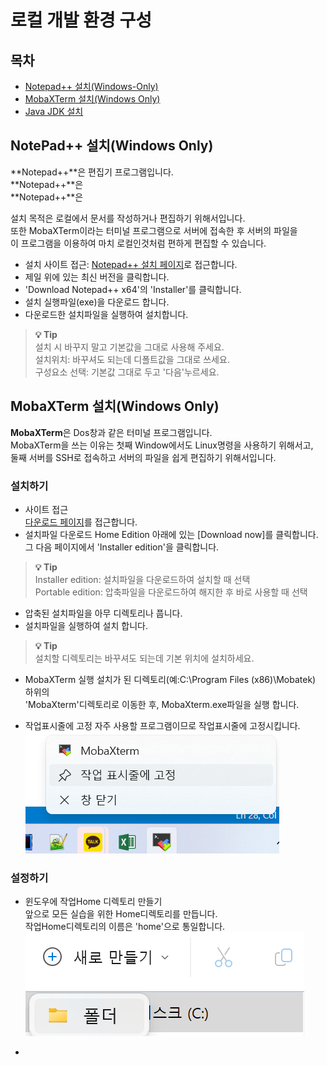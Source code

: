 # 로컬 개발 환경 구성

## 목차
- [Notepad++ 설치(Windows-Only)](#notepad-설치windows-only)
- [MobaXTerm 설치(Windows Only)](#mobaxterm-설치windows-only)
- [Java JDK 설치]()

## NotePad++ 설치(Windows Only) 
**Notepad\+\+**은 편집기 프로그램입니다.  
**Notepad\+\+**은    
**Notepad++**은     

설치 목적은 로컬에서 문서를 작성하거나 편집하기 위해서입니다.  
또한 MobaXTerm이라는 터미널 프로그램으로 서버에 접속한 후 서버의 파일을   
이 프로그램을 이용하여 마치 로컬인것처럼 편하게 편집할 수 있습니다.   
- 설치 사이트 접근: [Notepad++ 설치 페이지](https://notepad-plus-plus.org/downloads/)로 접근합니다.  
- 제일 위에 있는 최신 버전을 클릭합니다.  
- 'Download Notepad++ x64'의 'Installer'를 클릭합니다.  
- 설치 실행파일(exe)을 다운로드 합니다.  
- 다운로드한 설치파일을 실행하여 설치합니다.  
> **💡 Tip** \
> 설치 시 바꾸지 말고 기본값을 그대로 사용해 주세요. \
> 설치위치: 바꾸셔도 되는데 디폴트값을 그대로 쓰세요. \
> 구성요소 선택: 기본값 그대로 두고 '다음'누르세요. 


## MobaXTerm 설치(Windows Only)
**MobaXTerm**은 Dos창과 같은 터미널 프로그램입니다.  
MobaXTerm을 쓰는 이유는 첫째 Window에서도 Linux명령을 사용하기 위해서고,  
둘째 서버를 SSH로 접속하고 서버의 파일을 쉽게 편집하기 위해서입니다.  

### 설치하기 
- 사이트 접근  
[다운로드 페이지](http://mobaxterm.mobatek.net/download.html)를 접근합니다.  
- 설치파일 다운로드
Home Edition 아래에 있는 [Download now]를 클릭합니다.   
그 다음 페이지에서 'Installer edition'을 클릭합니다.    

> **💡 Tip** \
> Installer edition: 설치파일을 다운로드하여 설치할 때 선택 \
> Portable edition:  압축파일을 다운로드하여 해지한 후 바로 사용할 때 선택 
   
- 압축된 설치파일을 아무 디렉토리나 풉니다.   
- 설치파일을 실행하여 설치 합니다. 

> **💡 Tip** \
> 설치할 디렉토리는 바꾸셔도 되는데 기본 위치에 설치하세요. 

- MobaXTerm 실행
설치가 된 디렉토리(예:C:\Program Files (x86)\Mobatek) 하위의  
'MobaXterm'디렉토리로 이동한 후, MobaXterm.exe파일을 실행 합니다.   
  
- 작업표시줄에 고정 
자주 사용할 프로그램이므로 작업표시줄에 고정시킵니다. 
![작업표시줄 고정](./images/fix_taskbar.png)

### 설정하기 
- 윈도우에 작업Home 디렉토리 만들기  
앞으로 모든 실습을 위한 Home디렉토리를 만듭니다.  
작업Home디렉토리의 이름은 'home'으로 통일합니다.  
![홈작성](./images/create_folder.png)
  
- 






